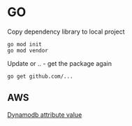 # GO

Copy dependency library to local project
```
go mod init
go mod vendor
```

Update or .. - get the package again
```
go get github.com/...
```

## AWS

[Dynamodb attribute value](https://docs.aws.amazon.com/amazondynamodb/latest/APIReference/API_AttributeValue.html)

